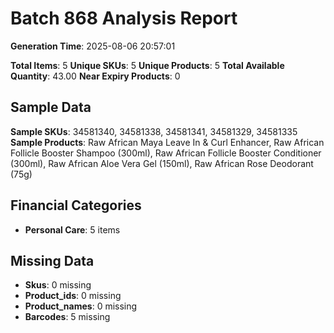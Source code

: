 # Batch 868 Analysis Report

**Generation Time**: 2025-08-06 20:57:01

**Total Items**: 5
**Unique SKUs**: 5
**Unique Products**: 5
**Total Available Quantity**: 43.00
**Near Expiry Products**: 0

## Sample Data
**Sample SKUs**: 34581340, 34581338, 34581341, 34581329, 34581335
**Sample Products**: Raw African Maya Leave In & Curl Enhancer, Raw African Follicle Booster Shampoo (300ml), Raw African Follicle Booster Conditioner (300ml), Raw African Aloe Vera Gel (150ml), Raw African Rose Deodorant (75g)

## Financial Categories
- **Personal Care**: 5 items

## Missing Data
- **Skus**: 0 missing
- **Product_ids**: 0 missing
- **Product_names**: 0 missing
- **Barcodes**: 5 missing
